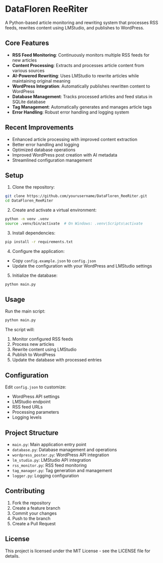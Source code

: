 # DataFloren ReeRiter

A Python-based article monitoring and rewriting system that processes RSS feeds, rewrites content using LMStudio, and publishes to WordPress.

## Core Features

- **RSS Feed Monitoring**: Continuously monitors multiple RSS feeds for new articles
- **Content Processing**: Extracts and processes article content from various sources
- **AI-Powered Rewriting**: Uses LMStudio to rewrite articles while maintaining original meaning
- **WordPress Integration**: Automatically publishes rewritten content to WordPress
- **Database Management**: Tracks processed articles and feed status in SQLite database
- **Tag Management**: Automatically generates and manages article tags
- **Error Handling**: Robust error handling and logging system

## Recent Improvements

- Enhanced article processing with improved content extraction
- Better error handling and logging
- Optimized database operations
- Improved WordPress post creation with AI metadata
- Streamlined configuration management

## Setup

1. Clone the repository:
```bash
git clone https://github.com/yourusername/DataFloren_ReeRiter.git
cd DataFloren_ReeRiter
```

2. Create and activate a virtual environment:
```bash
python -m venv .venv
source .venv/bin/activate  # On Windows: .venv\Scripts\activate
```

3. Install dependencies:
```bash
pip install -r requirements.txt
```

4. Configure the application:
- Copy `config.example.json` to `config.json`
- Update the configuration with your WordPress and LMStudio settings

5. Initialize the database:
```bash
python main.py
```

## Usage

Run the main script:
```bash
python main.py
```

The script will:
1. Monitor configured RSS feeds
2. Process new articles
3. Rewrite content using LMStudio
4. Publish to WordPress
5. Update the database with processed entries

## Configuration

Edit `config.json` to customize:
- WordPress API settings
- LMStudio endpoint
- RSS feed URLs
- Processing parameters
- Logging levels

## Project Structure

- `main.py`: Main application entry point
- `database.py`: Database management and operations
- `wordpress_poster.py`: WordPress API integration
- `lm_studio.py`: LMStudio API integration
- `rss_monitor.py`: RSS feed monitoring
- `tag_manager.py`: Tag generation and management
- `logger.py`: Logging configuration

## Contributing

1. Fork the repository
2. Create a feature branch
3. Commit your changes
4. Push to the branch
5. Create a Pull Request

## License

This project is licensed under the MIT License - see the LICENSE file for details. 